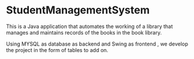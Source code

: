 # StudentManagementSystem

 This is  a  Java application that automates the working of a library that manages and maintains records of  the books in the book library.

Using MYSQL as database as backend and Swing as frontend , we develop the project in the form of tables to add on.
